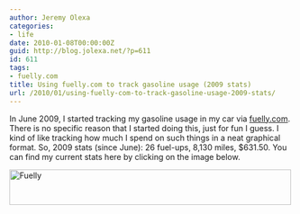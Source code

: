 ```yaml
---
author: Jeremy Olexa
categories:
- life
date: 2010-01-08T00:00:00Z
guid: http://blog.jolexa.net/?p=611
id: 611
tags:
- fuelly.com
title: Using fuelly.com to track gasoline usage (2009 stats)
url: /2010/01/using-fuelly-com-to-track-gasoline-usage-2009-stats/
---
```


In June 2009, I started tracking my gasoline usage in my car via [fuelly.com][1]. There is no specific reason that I started doing this, just for fun I guess. I kind of like tracking how much I spend on such things in a neat graphical format. So, 2009 stats (since June): 26 fuel-ups, 8,130 miles, $631.50. You can find my current stats here by clicking on the image below.

<a href="http://www.fuelly.com/driver/jolexa/accord" target="_blank"><img title="Share and compare MPG at Fuelly" src="http://www.fuelly.com/sig-us/19487.png" border="0" alt="Fuelly" width="500" height="63" /></a>

 [1]: http://www.fuelly.com/